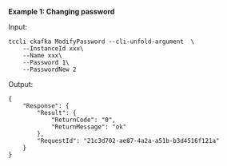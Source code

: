 **Example 1: Changing password**



Input: 

```
tccli ckafka ModifyPassword --cli-unfold-argument  \
    --InstanceId xxx\
    --Name xxx\
    --Password 1\
    --PasswordNew 2
```

Output: 
```
{
    "Response": {
        "Result": {
            "ReturnCode": "0",
            "ReturnMessage": "ok"
        },
        "RequestId": "21c3d702-ae87-4a2a-a51b-b3d4516f121a"
    }
}
```


